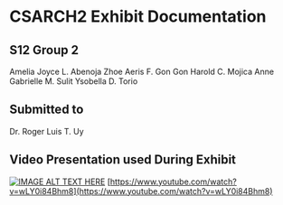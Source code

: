 # CSARCH2 Exhibit Documentation
## S12 Group 2
Amelia Joyce L. Abenoja
Zhoe Aeris F. Gon Gon
Harold C. Mojica
Anne Gabrielle M. Sulit
Ysobella D. Torio
## Submitted to
Dr. Roger Luis T. Uy

## Video Presentation used During Exhibit
[![IMAGE ALT TEXT HERE](https://img.youtube.com/vi/wLY0i84Bhm8/0.jpg)](https://www.youtube.com/watch?v=wLY0i84Bhm8)
[https://www.youtube.com/watch?v=wLY0i84Bhm8](https://www.youtube.com/watch?v=wLY0i84Bhm8)


